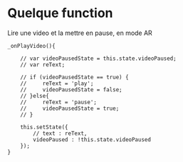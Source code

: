 # Quelque function

Lire une video et la mettre en pause, en mode AR

    _onPlayVideo(){

        // var videoPausedState = this.state.videoPaused;
        // var reText;

        // if (videoPausedState == true) {
        //     reText = 'play';
        //     videoPausedState = false;
        // }else{
        //     reText = 'pause';
        //     videoPausedState = true;
        // }

        this.setState({
            // text : reText,
            videoPaused : !this.state.videoPaused
        });
    }